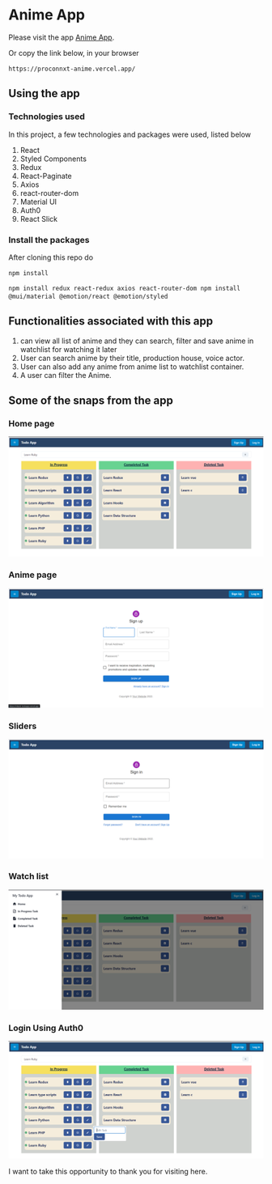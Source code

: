 # Anime App

Please visit the app [Anime App](https://proconnxt-anime.vercel.app/).

Or copy the link below, in your browser
```
https://proconnxt-anime.vercel.app/
```

## Using the app
### Technologies used

In this project, a few technologies and packages were used, listed below
1. React 
2. Styled Components
3. Redux
4. React-Paginate
5. Axios
6. react-router-dom
7. Material UI
8. Auth0
9. React Slick

### Install the packages
After cloning this repo do
```
npm install
```
```
npm install redux react-redux axios react-router-dom npm install @mui/material @emotion/react @emotion/styled
```

 

## Functionalities associated with this app
1. can view all list of anime and they can search, filter and save anime in watchlist for watching it later
2. User can search anime by their title, production house, voice actor.
3. User can also add any anime from anime list to watchlist container.
4. A user can filter the Anime.


## Some of the snaps from the app
### Home page
![Dashboard page](https://github.com/Nitesh-Goshwami/todoApp/blob/master/client/public/Images/Home.png?raw=true)
### Anime page
![Signup page](https://github.com/Nitesh-Goshwami/todoApp/blob/master/client/public/Images/signup.png?raw=true)
### Sliders 
![Signin page](https://github.com/Nitesh-Goshwami/todoApp/blob/master/client/public/Images/signin.png?raw=true)
### Watch list
![Drawer](https://github.com/Nitesh-Goshwami/todoApp/blob/master/client/public/Images/Drawer.png?raw=true)
### Login Using Auth0 
![Edit task](https://github.com/Nitesh-Goshwami/todoApp/blob/master/client/public/Images/Edit.png?raw=true)

I want to take this opportunity to thank you for visiting here.
